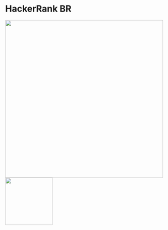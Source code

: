 # **HackerRank BR**

<!-- ![](https://upload.wikimedia.org/wikipedia/commons/6/65/HackerRank_logo.png) -->
<img align="left" width="500px" src="https://d3keuzeb2crhkn.cloudfront.net/hackerrank/assets/styleguide/logo_wordmark-f5c5eb61ab0a154c3ed9eda24d0b9e31.svg" />

<img align="left" width="150px" src="https://imagepng.org/wp-content/uploads/2017/04/bandeira-do-brasil.png"/>
